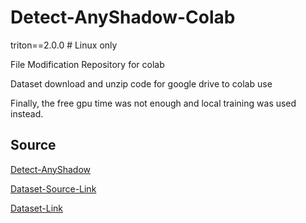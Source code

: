 # Detect-AnyShadow-Colab

triton==2.0.0 # Linux only

File Modification Repository for colab

Dataset download and unzip code for google drive to colab use

Finally, the free gpu time was not enough and local training was used instead.

## Source

[Detect-AnyShadow](https://github.com/harrytea/Detect-AnyShadow)

[Dataset-Source-Link](https://erasernut.github.io/ViSha.html)

[Dataset-Link](https://drive.google.com/drive/folders/1Hp2mn_ui8I9GfxpXbLZ8zOvLlc_YJH4X)
